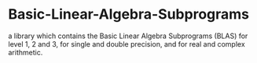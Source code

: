# Basic-Linear-Algebra-Subprograms
a library which contains the Basic Linear Algebra Subprograms (BLAS) for level 1, 2 and 3, for single and double precision, and for real and complex arithmetic.
